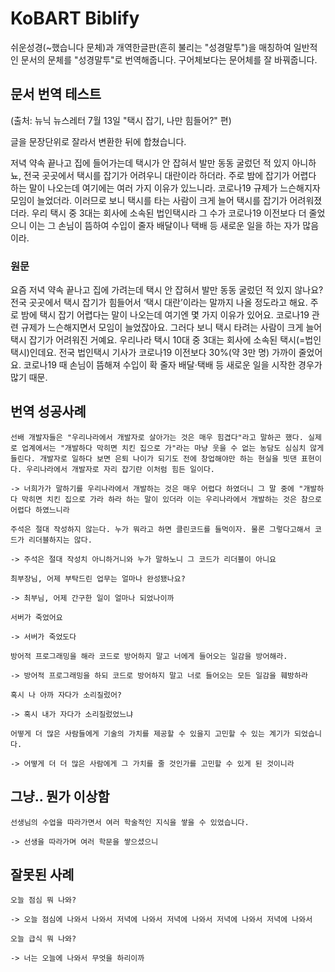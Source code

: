 # KoBART Biblify

쉬운성경(~했습니다 문체)과 개역한글판(흔히 불리는 "성경말투")을 매칭하여 일반적인 문서의 문체를 "성경말투"로 번역해줍니다. 구어체보다는 문어체를 잘 바꿔줍니다.

## 문서 번역 테스트

(출처: 뉴닉 뉴스레터 7월 13일 "택시 잡기, 나만 힘들어?" 편)

글을 문장단위로 잘라서 변환한 뒤에 합쳤습니다.

저녁 약속 끝나고 집에 들어가는데 택시가 안 잡혀서 발만 동동 굴렀던 적 있지 아니하뇨, 전국 곳곳에서 택시를 잡기가 어려우니 대란이라 하더라. 주로 밤에 잡기가 어렵다 하는 말이 나오는데 여기에는 여러 가지 이유가 있느니라. 코로나19 규제가 느슨해지자 모임이 늘었더라. 이러므로 보니 택시를 타는 사람이 크게 늘어 택시를 잡기가 어려워졌더라. 우리 택시 중 3대는 회사에 소속된 법인택시라 그 수가 코로나19 이전보다 더 줄었으니 이는 그 손님이 뜸하여 수입이 줄자 배달이나 택배 등 새로운 일을 하는 자가 많음이라.

### 원문

요즘 저녁 약속 끝나고 집에 가려는데 택시 안 잡혀서 발만 동동 굴렀던 적 있지 않나요? 전국 곳곳에서 택시 잡기가 힘들어서 ‘택시 대란’이라는 말까지 나올 정도라고 해요. 주로 밤에 택시 잡기 어렵다는 말이 나오는데 여기엔 몇 가지 이유가 있어요. 코로나19 관련 규제가 느슨해지면서 모임이 늘었잖아요. 그러다 보니 택시 타려는 사람이 크게 늘어 택시 잡기가 어려워진 거예요. 우리나라 택시 10대 중 3대는 회사에 소속된 택시(=법인택시)인데요. 전국 법인택시 기사가 코로나19 이전보다 30%(약 3만 명) 가까이 줄었어요. 코로나19 때 손님이 뜸해져 수입이 확 줄자 배달·택배 등 새로운 일을 시작한 경우가 많기 때문.


## 번역 성공사례

```
선배 개발자들은 "우리나라에서 개발자로 살아가는 것은 매우 힘겹다"라고 말하곤 했다. 실제로 업계에서는 "개발하다 막히면 치킨 집으로 가"라는 마냥 웃을 수 없는 농담도 심심치 않게 들린다. 개발자로 일하다 보면 은퇴 나이가 되기도 전에 창업해야만 하는 현실을 빗댄 표현이다. 우리나라에서 개발자로 자리 잡기란 이처럼 힘든 일이다.

-> 너희가가 말하기를 우리나라에서 개발하는 것은 매우 어렵다 하였더니 그 말 중에 "개발하다 막히면 치킨 집으로 가라 하라 하는 말이 있더라 이는 우리나라에서 개발하는 것은 참으로 어렵다 하였느니라
```

```
주석은 절대 작성하지 않는다. 누가 뭐라고 하면 클린코드를 들먹이자. 물론 그렇다고해서 코드가 리더블하지는 않다.

-> 주석은 절대 작성치 아니하거니와 누가 말하노니 그 코드가 리더블이 아니요
```

```
최부장님, 어제 부탁드린 업무는 얼마나 완성됐나요?

-> 최부님, 어제 간구한 일이 얼마나 되었나이까
```

```
서버가 죽었어요

-> 서버가 죽었도다
```

```
방어적 프로그래밍을 해라 코드로 방어하지 말고 너에게 들어오는 일감을 방어해라.

-> 방어적 프로그래밍을 하되 코드로 방어하지 말고 너로 들어오는 모든 일감을 훼방하라
```

```
혹시 나 아까 자다가 소리질렀어?

-> 혹시 내가 자다가 소리질렀었느냐
```

```
어떻게 더 많은 사람들에게 기술의 가치를 제공할 수 있을지 고민할 수 있는 계기가 되었습니다.

-> 어떻게 더 더 많은 사람에게 그 가치를 줄 것인가를 고민할 수 있게 된 것이니라
```

## 그냥.. 뭔가 이상함

```
선생님의 수업을 따라가면서 여러 학술적인 지식을 쌓을 수 있었습니다.

-> 선생을 따라가며 여러 학문을 쌓으셨으니
```

## 잘못된 사례

```
오늘 점심 뭐 나와?

-> 오늘 점심에 나와서 나와서 저녁에 나와서 저녁에 나와서 저녁에 나와서 저녁에 나와서
```

```
오늘 급식 뭐 나와?

-> 너는 오늘에 나와서 무엇을 하리이까
```